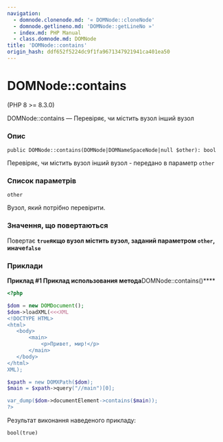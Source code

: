 ```yaml
---
navigation:
  - domnode.clonenode.md: '« DOMNode::cloneNode'
  - domnode.getlineno.md: 'DOMNode::getLineNo »'
  - index.md: PHP Manual
  - class.domnode.md: DOMNode
title: 'DOMNode::contains'
origin_hash: ddf652f5224dc9f1fa9671347921941ca401ea50
---
```

# DOMNode::contains

(PHP 8 >= 8.3.0)

DOMNode::contains — Перевіряє, чи містить вузол інший вузол

### Опис

```methodsynopsis
public DOMNode::contains(DOMNode|DOMNameSpaceNode|null $other): bool
```

Перевіряє, чи містить вузол інший вузол - передано в параметр `other`

### Список параметрів

`other`

Вузол, який потрібно перевірити.

### Значення, що повертаються

Повертає **`true`**якщо вузол містить вузол, заданий параметром `other`, иначе**`false`**

### Приклади

**Приклад #1 Приклад использования метода**DOMNode::contains()\*\*\*\*

```php
<?php

$dom = new DOMDocument();
$dom->loadXML(<<<XML
<!DOCTYPE HTML>
<html>
   <body>
       <main>
           <p>Привет, мир!</p>
       </main>
   </body>
</html>
XML);

$xpath = new DOMXPath($dom);
$main = $xpath->query("//main")[0];

var_dump($dom->documentElement->contains($main));
?>
```

Результат виконання наведеного прикладу:

```
bool(true)
```
